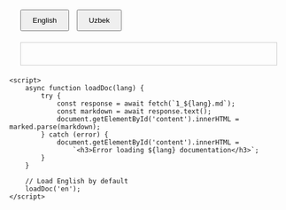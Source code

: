 <!-- index.html -->
<!DOCTYPE html>
<html>
<head>
    <title>C Language Documentation</title>
    <script src="https://cdn.jsdelivr.net/npm/marked/marked.min.js"></script>
    <style>
        .button-container { margin: 20px; }
        button { padding: 10px 20px; margin-right: 10px; }
        #content { margin: 20px; padding: 20px; border: 1px solid #ccc; }
    </style>
</head>
<body>
    <div class="button-container">
        <button onclick="loadDoc('en')">English</button>
        <button onclick="loadDoc('uz')">Uzbek</button>
    </div>
    <div id="content"></div>

    <script>
        async function loadDoc(lang) {
            try {
                const response = await fetch(`1_${lang}.md`);
                const markdown = await response.text();
                document.getElementById('content').innerHTML = marked.parse(markdown);
            } catch (error) {
                document.getElementById('content').innerHTML = 
                    `<h3>Error loading ${lang} documentation</h3>`;
            }
        }
        
        // Load English by default
        loadDoc('en');
    </script>
</body>
</html>